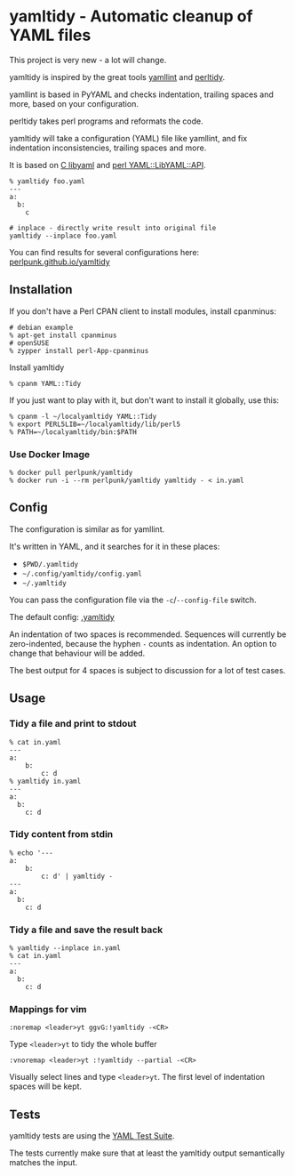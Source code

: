 # yamltidy - Automatic cleanup of YAML files

This project is very new - a lot will change.

yamltidy is inspired by the great tools
[yamllint](https://yamllint.readthedocs.io/en/stable/) and
[perltidy](https://metacpan.org/pod/Perl::Tidy).

yamllint is based in PyYAML and checks indentation, trailing spaces
and more, based on your configuration.

perltidy takes perl programs and reformats the code.

yamltidy will take a configuration (YAML) file like yamllint, and fix
indentation inconsistencies, trailing spaces and more.

It is based on [C libyaml](https://github.com/yaml/libyaml) and
[perl YAML::LibYAML::API](https://metacpan.org/pod/YAML::LibYAML::API).

    % yamltidy foo.yaml
    ---
    a:
      b:
        c

    # inplace - directly write result into original file
    yamltidy --inplace foo.yaml

You can find results for several configurations here:
[perlpunk.github.io/yamltidy](https://perlpunk.github.io/yamltidy)

## Installation

If you don't have a Perl CPAN client to install modules, install cpanminus:

    # debian example
    % apt-get install cpanminus
    # openSUSE
    % zypper install perl-App-cpanminus

Install yamltidy

    % cpanm YAML::Tidy

If you just want to play with it, but don't want to install it globally,
use this:

    % cpanm -l ~/localyamltidy YAML::Tidy
    % export PERL5LIB=~/localyamltidy/lib/perl5
    % PATH=~/localyamltidy/bin:$PATH

### Use Docker Image

    % docker pull perlpunk/yamltidy
    % docker run -i --rm perlpunk/yamltidy yamltidy - < in.yaml

## Config

The configuration is similar as for yamllint.

It's written in YAML, and it searches for it in these places:

* `$PWD/.yamltidy`
* `~/.config/yamltidy/config.yaml`
* `~/.yamltidy`

You can pass the configuration file via the `-c`/`--config-file` switch.

The default config: [.yamltidy](.yamltidy)

An indentation of two spaces is recommended.
Sequences will currently be zero-indented, because the hyphen `-` counts
as indentation.
An option to change that behaviour will be added.

The best output for 4 spaces is subject to discussion for a lot of test cases.

## Usage

### Tidy a file and print to stdout

    % cat in.yaml
    ---
    a:
        b:
            c: d
    % yamltidy in.yaml
    ---
    a:
      b:
        c: d

### Tidy content from stdin

    % echo '---
    a:
        b:
            c: d' | yamltidy -
    ---
    a:
      b:
        c: d


### Tidy a file and save the result back

    % yamltidy --inplace in.yaml
    % cat in.yaml
    ---
    a:
      b:
        c: d

### Mappings for vim


    :noremap <leader>yt ggvG:!yamltidy -<CR>

Type `<leader>yt` to tidy the whole buffer

    :vnoremap <leader>yt :!yamltidy --partial -<CR>

Visually select lines and type `<leader>yt`. The first level of indentation
spaces will be kept.

## Tests

yamltidy tests are using the [YAML Test
Suite](https://github.com/yaml/yaml-test-suite).

The tests currently make sure that at least the yamltidy output semantically
matches the input.

